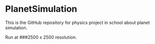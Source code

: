 # PlanetSimulation

This is the GitHub repository for physics project in school about planet simulation.

Run at ###2500 x 2500 resolution.
